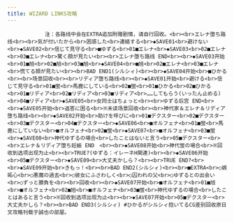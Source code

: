 ```yaml
---
title: WIZARD LINKS攻略
---
```


                注：各路线中会在EXTRA追加附赠剧情，请自行回收。<br><br>エレナ堕ち路线<br><br>気が付いたから<br>困惑した<br>連絡する<br>◆SAVE01<br>避けない<br>◆SAVE02<br>信じて見守る<br>■ゆずる<br>01■エレナ<br>◆SAVE03<br>02■エレナ<br>03■エレナ<br>驚く顔が見たい<br><br>エレナ堕ち路线 END<br><br>◆SAVE03开始<br>01■旭<br>02■旭<br>03■旭<br>◆SAVE04<br>■旭<br>02■エレナ<br>03■エレナ<br>慌てる顔が見たい<br><br>BAD END1(シルシィ)<br><br>◆SAVE04开始<br>■ひかる<br><br>场景回收<br><br>リディア堕ち路线<br><br>◆SAVE01开始<br>避ける<br>信じて見守る<br>01■蛍<br>馬鹿にしている<br>02■蛍<br>01■ひかる<br>02■ひかる<br>01■リディア<br>02■リディア<br>03■リディア<br>……してもらう(いったん止める)<br>04■リディア<br>◆SAVE05<br>女同士はちょっと<br><br>ゆずる后宫 END<br><br>◆SAVE05开始<br>返答に困る<br>※未读场景回收<br><br>神代家＆エレナ＆リディア堕ち路线<br><br>◆SAVE02开始<br>助けを呼びに<br>01■デクスター<br>02■デクスター<br>03■デクスター<br>04■デクスター<br>◆SAVE06<br>■オルフェナ<br>01■蛍<br>馬鹿にしていない<br>■オルフェナ<br>02■蛍<br>◆SAVE07<br>■オルフェナ<br>03■蛍<br>◆SAVE08<br>神代ゆずるの場合<br>したことはないと言う<br>05■デクスター<br><br>エレナ＆リディア堕ち妊娠 END　<br><br>◆SAVE08开始<br>神代蛍の場合<br>※回收到选项出现为止<br><br>TRUE?(ゆずる：イレーネH関連)<br><br>◆SAVE06开始<br>05■デクスター<br>◆SAVE09<br>大丈夫かしら？<br><br>TRUE END?<br><br>◆SAVE09开始<br>きもっ！<br><br>BAD END2(シルシィ)<br><br>■EXTRA<br>○嫉妬心<br>○悪魔の過去<br>○彼女にふさわしく<br>○囚われの父<br>○ゆずるとの出会い<br>○ずっと勝負を<br><br>回收<br><br>◆SAVE07开始<br>■オルフェナ<br>01■旭<br>■オルフェナ<br>02■旭<br>■オルフェナ<br>03■蛍<br>神代ゆずるの場合<br>したことはあると言う<br>※回收到选项出现为止<br><br>◆SAVE07开始<br>05■デクスター<br>大丈夫かしら？<br><br>BAD END3(シルシィ) #ひかるがシルシィ抱いてるCG差别回收原日文攻略刊载于誠也の部屋。
              
